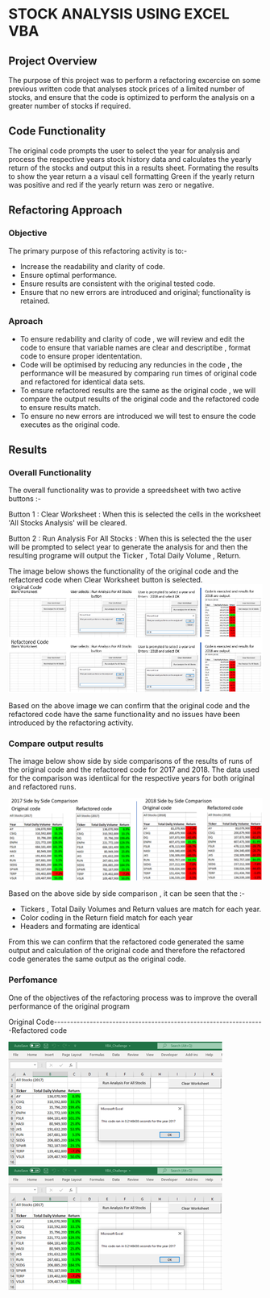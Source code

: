 # STOCK ANALYSIS USING EXCEL VBA

## Project Overview

The purpose of this project was to perform a refactoring excercise on some previous written code that analyses stock prices of a limited number of stocks, and ensure that the code is optimized to perform the analysis on a greater number of stocks if required.

## Code Functionality

The original code prompts the user to select the year for analysis and process the respective years stock history data and calculates the yearly return of the stocks and output this in a results sheet. Formating the results to show the year return a a visaul cell formatting Green if the yearly return was positive and red if the yearly return was zero or negative.

## Refactoring Approach

### Objective

The primary purpose of this refactoring activity is to:- 

- Increase the readability and clarity of code.
- Ensure optimal performance.
- Ensure results are consistent with the original tested code.
- Ensure that no new errors are introduced and original; functionality is retained.

### Aproach

- To ensure redability and clarity of code , we will review and edit the code to ensure that variable names are clear and descriptibe , format code to ensure proper idententation.
- Code will be optimised by reducing any reduncies in the code , the performance will be measured by comparing run times of original code and refactored for identical data sets.
- To ensure refactored results are the same as the original code , we will compare the output results of the original code and the refactored code to ensure results match.
- To ensure no new errors are introduced we will test to ensure the code executes as the original code.

## Results

### Overall Functionality 

The overall functionality was to provide a spreedsheet with two active buttons :- 

Button 1 : Clear Worksheet             : When this is selected the cells in the worksheet 'All Stocks Analysis' will be cleared.

Button 2 : Run Analysis For All Stocks : When this is selected the the user will be prompted to select year to generate the analysis for and then the resulting programe will                                              output the Ticker , Total Daily Volume , Return.

The image below shows the functionality of the original code and the refactored code when Clear Worksheet button is selected.
![Clear Worksheet Compare Image](/Resources/UI_Comparison.PNG)

Based on the above image we can confirm that the original code and the refactored code have the same functionality and no issues have been introduced by the refactoring activity.

### Compare output results

The image below show side by side comparisons of the results of runs of the original code and the refactored code for 2017 and 2018. The data used for the comparison was identiical for the respective years for both original and refactored runs.

![2017 2018 Side by Side Image](/Resources/2017_2018_Side_by_Side.PNG)

Based on the above side by side comparison , it can be seen that the :- 
- Tickers , Total Daily Volumes and Return values are match for each year. 
- Color coding in the Return field match for each year
- Headers and formating are identical 

From this we can confirm that the refactored code generated the same output and calculation of the original code and therefore the refactored code generates the same output as the original code.

### Perfomance

One of the objectives of the refactoring process was to improve the overall performance of the original program

Original Code-----------------------------------------------------------------Refactored code
 
![2017 2018 Side by Side Image](/Resources/VBA_Challenge_2017.png)           ![2017 2018 Side by Side Image](/Resources/VBA_Challenge_2017.png)
